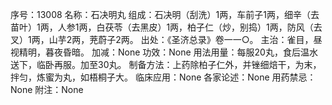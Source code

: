 序号：13008
名称：石决明丸
组成：石决明（刮洗）1两，车前子1两，细辛（去苗叶）1两，人参1两，白茯苓（去黑皮）1两，柏子仁（炒，别捣）1两，防风（去叉）1两，山芋2两，茺蔚子2两。
出处：《圣济总录》卷一一○。
主治：雀目，昼视精明，暮夜昏暗。
加减：None
功效：None
用法用量：每服20丸，食后温水送下，临卧再服。加至30丸。
制备方法：上药除柏子仁外，并锉细焙干，为末，拌匀，炼蜜为丸，如梧桐子大。
临床应用：None
各家论述：None
用药禁忌：None
附注：None
